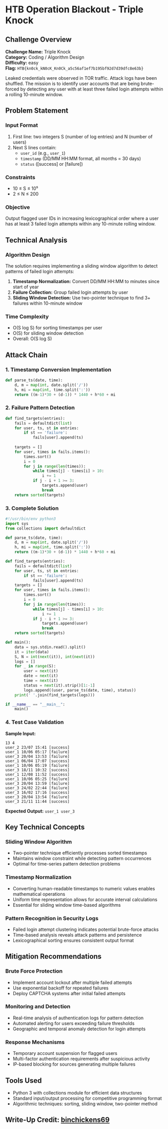 # HTB Operation Blackout - Triple Knock

## Challenge Overview

**Challenge Name:** Triple Knock  
**Category:** Coding / Algorithm Design  
**Difficulty:** easy  
**Flag:** `HTB{kn0ck_kN0cK_Kn0Ck_a5c56af1ef7b195bf92d7d39dfc8e63b}`

Leaked credentials were observed in TOR traffic. Attack logs have been shuffled. The mission is to identify user accounts that are being brute-forced by detecting any user with at least three failed login attempts within a rolling 10-minute window.

## Problem Statement

### Input Format
1. First line: two integers S (number of log entries) and N (number of users)
2. Next S lines contain:
   - `user_id` (e.g., `user_1`)
   - `timestamp` (DD/MM HH:MM format, all months = 30 days)
   - `status` ([success] or [failure])

### Constraints
- 10 ≤ S ≤ 10⁵
- 2 ≤ N ≤ 200

### Objective
Output flagged user IDs in increasing lexicographical order where a user has at least 3 failed login attempts within any 10-minute rolling window.

## Technical Analysis

### Algorithm Design
The solution requires implementing a sliding window algorithm to detect patterns of failed login attempts:

1. **Timestamp Normalization:** Convert DD/MM HH:MM to minutes since start of year
2. **Failure Collection:** Group failed login attempts by user
3. **Sliding Window Detection:** Use two-pointer technique to find 3+ failures within 10-minute window

### Time Complexity
- O(S log S) for sorting timestamps per user
- O(S) for sliding window detection
- Overall: O(S log S)

## Attack Chain

### 1. Timestamp Conversion Implementation
```python
def parse_ts(date, time):
    d, m = map(int, date.split('/'))
    h, mi = map(int, time.split(':'))
    return ((m-1)*30 + (d-1)) * 1440 + h*60 + mi
```

### 2. Failure Pattern Detection
```python
def find_targets(entries):
    fails = defaultdict(list)
    for user, ts, st in entries:
        if st == 'failure':
            fails[user].append(ts)
    
    targets = []
    for user, times in fails.items():
        times.sort()
        i = 0
        for j in range(len(times)):
            while times[j] - times[i] > 10:
                i += 1
            if j - i + 1 >= 3:
                targets.append(user)
                break
    return sorted(targets)
```

### 3. Complete Solution
```python
#!/usr/bin/env python3
import sys
from collections import defaultdict

def parse_ts(date, time):
    d, m = map(int, date.split('/'))
    h, mi = map(int, time.split(':'))
    return ((m-1)*30 + (d-1)) * 1440 + h*60 + mi

def find_targets(entries):
    fails = defaultdict(list)
    for user, ts, st in entries:
        if st == 'failure':
            fails[user].append(ts)
    targets = []
    for user, times in fails.items():
        times.sort()
        i = 0
        for j in range(len(times)):
            while times[j] - times[i] > 10:
                i += 1
            if j - i + 1 >= 3:
                targets.append(user)
                break
    return sorted(targets)

def main():
    data = sys.stdin.read().split()
    it = iter(data)
    S, N = int(next(it)), int(next(it))
    logs = []
    for _ in range(S):
        user = next(it)
        date = next(it)
        time = next(it)
        status = next(it).strip()[1:-1]
        logs.append((user, parse_ts(date, time), status))
    print(' '.join(find_targets(logs)))

if __name__ == "__main__":
    main()
```

### 4. Test Case Validation
**Sample Input:**
```
13 4
user_2 23/07 15:41 [success]
user_1 10/06 05:17 [failure]
user_3 20/04 13:53 [failure]
user_1 06/04 17:07 [success]
user_1 10/06 05:19 [failure]
user_3 18/11 10:32 [success]
user_1 12/08 11:52 [success]
user_1 10/06 05:25 [failure]
user_3 20/04 13:59 [failure]
user_3 24/02 22:44 [failure]
user_3 16/02 17:16 [success]
user_3 20/04 13:54 [failure]
user_3 21/11 11:44 [success]
```

**Expected Output:** `user_1 user_3`

## Key Technical Concepts

### Sliding Window Algorithm
- Two-pointer technique efficiently processes sorted timestamps
- Maintains window constraint while detecting pattern occurrences
- Optimal for time-series pattern detection problems

### Timestamp Normalization
- Converting human-readable timestamps to numeric values enables mathematical operations
- Uniform time representation allows for accurate interval calculations
- Essential for sliding window time-based algorithms

### Pattern Recognition in Security Logs
- Failed login attempt clustering indicates potential brute-force attacks
- Time-based analysis reveals attack patterns and persistence
- Lexicographical sorting ensures consistent output format

## Mitigation Recommendations

### Brute Force Protection
- Implement account lockout after multiple failed attempts
- Use exponential backoff for repeated failures
- Deploy CAPTCHA systems after initial failed attempts

### Monitoring and Detection
- Real-time analysis of authentication logs for pattern detection
- Automated alerting for users exceeding failure thresholds
- Geographic and temporal anomaly detection for login attempts

### Response Mechanisms
- Temporary account suspension for flagged users
- Multi-factor authentication requirements after suspicious activity
- IP-based blocking for sources generating multiple failures

## Tools Used

- Python 3 with collections module for efficient data structures
- Standard input/output processing for competitive programming format
- Algorithmic techniques: sorting, sliding window, two-pointer method

## Write-Up Credit: [binchickens69](https://ctf.hackthebox.com/user/profile/605069)
